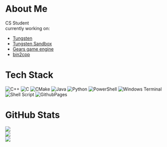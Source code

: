 # About Me

CS Student  
currently working on:  

- [Tungsten](https://github.com/RickIsGone/tungsten)
- [Tungsten Sandbox](https://github.com/RickIsGone/tungsten-sandbox)
- [Gears game engine](https://github.com/RickIsGone/Gears-game-engine)
- [bin2cpp](https://github.com/RickIsGone/bin2cpp)

# Tech Stack

![C++](https://img.shields.io/badge/c++-%2300599C.svg?style=flat&logo=c%2B%2B&logoColor=white) ![C](https://img.shields.io/badge/c-%2300599C.svg?style=flat&logo=c&logoColor=white) ![CMake](https://img.shields.io/badge/CMake-%23008FBA.svg?style=flat&logo=cmake&logoColor=white) ![Java](https://img.shields.io/badge/java-%23ED8B00.svg?style=flat&logo=openjdk&logoColor=white) ![Python](https://img.shields.io/badge/python-3670A0?style=flat&logo=python&logoColor=ffdd54) ![PowerShell](https://img.shields.io/badge/PowerShell-%235391FE.svg?style=flat&logo=powershell&logoColor=white) ![Windows Terminal](https://img.shields.io/badge/Windows%20Terminal-%234D4D4D.svg?style=flat&logo=windows-terminal&logoColor=white) ![Shell Script](https://img.shields.io/badge/shell_script-%23121011.svg?style=flat&logo=gnu-bash&logoColor=white) ![GithubPages](https://img.shields.io/badge/github%20pages-121013?style=flat&logo=github&logoColor=white)

# GitHub Stats

![](https://github-readme-stats.vercel.app/api?username=RickIsGone&theme=dark&hide_border=false&include_all_commits=true&count_private=true)  
![](https://github-readme-streak-stats.herokuapp.com/?user=RickIsGone&theme=dark&hide_border=false)  
![](https://github-readme-stats.vercel.app/api/top-langs/?username=RickIsGone&theme=dark&hide_border=false&include_all_commits=true&count_private=true&layout=compact)
